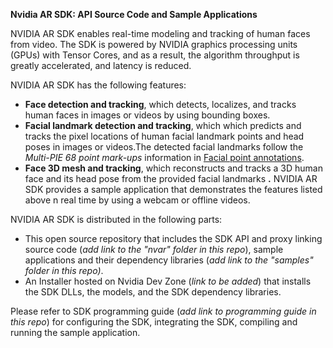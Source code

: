 **Nvidia AR SDK: API Source Code and Sample Applications**

NVIDIA AR SDK enables real-time modeling and tracking of human faces from video. The SDK is powered by NVIDIA graphics processing units (GPUs) with Tensor Cores, and as a result, the algorithm throughput is greatly accelerated, and latency is reduced.

NVIDIA AR SDK has the following features:

- **Face detection and tracking**, which detects, localizes, and tracks human faces in images or videos by using bounding boxes.
- **Facial landmark detection and tracking**, which which predicts and tracks the pixel locations of human facial landmark points and head poses in images or videos.The detected facial landmarks follow the _Multi-PIE 68 point mark-ups_ information in [Facial point annotations](https://ibug.doc.ic.ac.uk/resources/facial-point-annotations/).
- **Face 3D mesh and tracking**, which reconstructs and tracks a 3D human face and its head pose from the provided facial landmarks **.** NVIDIA AR SDK provides a sample application that demonstrates the features listed above n real time by using a webcam or offline videos.

NVIDIA AR SDK is distributed in the following parts:

-  This open source repository that includes the SDK API and proxy linking source code (_add link to the &quot;nvar&quot; folder in this repo_), sample applications and their dependency libraries (_add link to the &quot;samples&quot; folder in this repo)_.
- An Installer hosted on Nvidia Dev Zone (_link to be added_) that installs the SDK DLLs, the models, and the SDK dependency libraries.

Please refer to SDK programming guide (_add link to programming guide in this repo_) for configuring the SDK, integrating the SDK, compiling and running the sample application.
